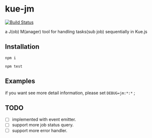 # kue-jm
[![Build Status](https://travis-ci.org/Wiredcraft/kue-jm.svg?branch=master)](https://travis-ci.org/ChopperLee2011/kue-jm)

  a J(ob) M(anager) tool for handling tasks(sub job) sequentially in Kue.js
 

## Installation
 `npm i`
 
 `npm test`

## Examples
   if you want see more detail information, please set `DEBUG=jm:*:*` ;
   

## TODO
 - [ ] implemented with event emitter.
 - [ ] support more job status query.
 - [ ] support more error handler.